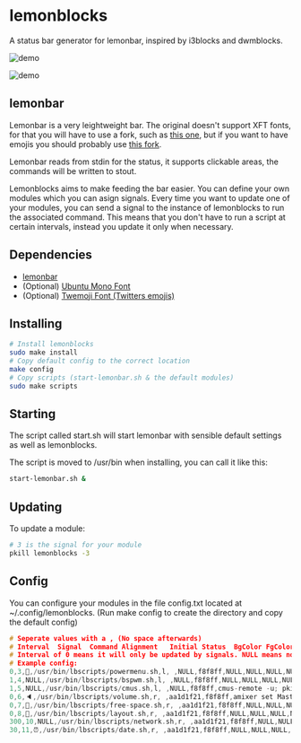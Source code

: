 # lemonblocks
A status bar generator for lemonbar, inspired by i3blocks and dwmblocks.

![demo](https://i.imgur.com/NkMaIH8.png)

![demo](https://i.imgur.com/5tAUizO.png)


## lemonbar
Lemonbar is a very leightweight bar. The original doesn't support XFT fonts, for that you will have to use a fork, such as [this one](https://aur.archlinux.org/packages/lemonbar-xft-git/), but if you want to have emojis you should probably use [this fork](https://github.com/freundTech/bar).

Lemonbar reads from stdin for the status, it supports clickable areas, the commands will be written to stout.

Lemonblocks aims to make feeding the bar easier. You can define your own modules which you can asign signals. Every time you want to update one of your modules, you can send a signal to the instance of lemonblocks to run the associated command. This means that you don't have to run a script at certain intervals, instead you update it only when necessary.

## Dependencies

  * [lemonbar](https://github.com/freundTech/bar)
  * (Optional) [Ubuntu Mono Font](https://aur.archlinux.org/packages/nerd-fonts-ubuntu-mono/)
  * (Optional) [Twemoji Font (Twitters emojis)](https://aur.archlinux.org/packages/ttf-twemoji/)

## Installing
```bash
# Install lemonblocks
sudo make install
# Copy default config to the correct location
make config
# Copy scripts (start-lemonbar.sh & the default modules)
sudo make scripts
```
## Starting

The script called start.sh will start lemonbar with sensible default settings as well as lemonblocks.

The script is moved to /usr/bin when installing, you can call it like this:
```bash
start-lemonbar.sh &
```

## Updating

To update a module:
```bash
# 3 is the signal for your module
pkill lemonblocks -3
```

## Config
You can configure your modules in the file config.txt located at ~/.config/lemonblocks. (Run make config to create the directory and copy the default config)
```c
# Seperate values with a , (No space afterwards)
# Interval  Signal  Command Alignment   Initial Status  BgColor FgColor LeftClick   MiddleClick RightClick  ScrollUp    ScrollDown
# Interval of 0 means it will only be updated by signals. NULL means nothing or default value for icons, colors and mouse events
# Example config:
0,3,🍍,/usr/bin/lbscripts/powermenu.sh,l, ,NULL,f8f8ff,NULL,NULL,NULL,NULL,NULL
1,4,NULL,/usr/bin/lbscripts/bspwm.sh,l, ,NULL,f8f8ff,NULL,NULL,NULL,NULL,NULL
1,5,NULL,/usr/bin/lbscripts/cmus.sh,l, ,NULL,f8f8ff,cmus-remote -u; pkill lemonblocks -5,NULL,NULL,cmus-remote -v +1%,cmus-remote -v -1%
0,6,🔈,/usr/bin/lbscripts/volume.sh,r, ,aa1d1f21,f8f8ff,amixer set Master toggle; pkill lemonblocks -6,NULL,NULL,amixer -q sset Master 1%+; pkill lemonblocks -6,amixer -q sset Master 1%-; pkill lemonblocks -6
0,7,📁,/usr/bin/lbscripts/free-space.sh,r, ,aa1d1f21,f8f8ff,NULL,NULL,NULL,NULL,NULL
0,8,🐒,/usr/bin/lbscripts/layout.sh,r, ,aa1d1f21,f8f8ff,NULL,NULL,NULL,NULL,NULL
300,10,NULL,/usr/bin/lbscripts/network.sh,r, ,aa1d1f21,f8f8ff,NULL,NULL,NULL,NULL,NULL
30,11,⏰,/usr/bin/lbscripts/date.sh,r, ,aa1d1f21,f8f8ff,NULL,NULL,NULL,NULL,NULL
```
